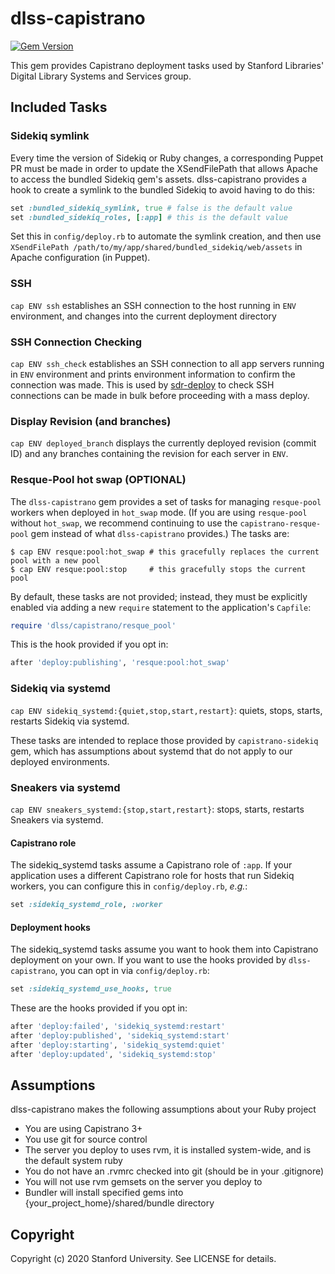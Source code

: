 # dlss-capistrano

[![Gem Version](https://badge.fury.io/rb/dlss-capistrano.svg)](https://badge.fury.io/rb/dlss-capistrano)

This gem provides Capistrano deployment tasks used by Stanford Libraries' Digital Library Systems and Services group.

## Included Tasks

### Sidekiq symlink

Every time the version of Sidekiq or Ruby changes, a corresponding Puppet PR must be made in order to update the XSendFilePath that allows Apache to access the bundled Sidekiq gem's assets. dlss-capistrano provides a hook to create a symlink to the bundled Sidekiq to avoid having to do this:

```ruby
set :bundled_sidekiq_symlink, true # false is the default value
set :bundled_sidekiq_roles, [:app] # this is the default value
```

Set this in `config/deploy.rb` to automate the symlink creation, and then use `XSendFilePath /path/to/my/app/shared/bundled_sidekiq/web/assets` in Apache configuration (in Puppet).

### SSH

`cap ENV ssh` establishes an SSH connection to the host running in `ENV` environment, and changes into the current deployment directory

### SSH Connection Checking

`cap ENV ssh_check` establishes an SSH connection to all app servers running in `ENV` environment and prints environment information to confirm the connection was made. This is used by [sdr-deploy](https://github.com/sul-dlss-labs/sdr-deploy/) to check SSH connections can be made in bulk before proceeding with a mass deploy.

### Display Revision (and branches)

`cap ENV deployed_branch` displays the currently deployed revision (commit ID) and any branches containing the revision for each server in `ENV`.

### Resque-Pool hot swap (OPTIONAL)

The `dlss-capistrano` gem provides a set of tasks for managing `resque-pool` workers when deployed in `hot_swap` mode. (If you are using `resque-pool` without `hot_swap`, we recommend continuing to use the `capistrano-resque-pool` gem instead of what `dlss-capistrano` provides.) The tasks are:

```shell
$ cap ENV resque:pool:hot_swap # this gracefully replaces the current pool with a new pool
$ cap ENV resque:pool:stop     # this gracefully stops the current pool
```

By default, these tasks are not provided; instead, they must be explicitly enabled via adding a new `require` statement to the application's `Capfile`:

```ruby
require 'dlss/capistrano/resque_pool'
```

This is the hook provided if you opt in:

```ruby
after 'deploy:publishing', 'resque:pool:hot_swap'
```

### Sidekiq via systemd

`cap ENV sidekiq_systemd:{quiet,stop,start,restart}`: quiets, stops, starts, restarts Sidekiq via systemd.

These tasks are intended to replace those provided by `capistrano-sidekiq` gem, which has assumptions about systemd that do not apply to our deployed environments.

### Sneakers via systemd

`cap ENV sneakers_systemd:{stop,start,restart}`: stops, starts, restarts Sneakers via systemd.


#### Capistrano role

The sidekiq_systemd tasks assume a Capistrano role of `:app`. If your application uses a different Capistrano role for hosts that run Sidekiq workers, you can configure this in `config/deploy.rb`, *e.g.*:

```ruby
set :sidekiq_systemd_role, :worker
```

#### Deployment hooks

The sidekiq_systemd tasks assume you want to hook them into Capistrano deployment on your own. If you want to use the hooks provided by `dlss-capistrano`, you can opt in via `config/deploy.rb`:

```ruby
set :sidekiq_systemd_use_hooks, true
```

These are the hooks provided if you opt in:

```ruby
after 'deploy:failed', 'sidekiq_systemd:restart'
after 'deploy:published', 'sidekiq_systemd:start'
after 'deploy:starting', 'sidekiq_systemd:quiet'
after 'deploy:updated', 'sidekiq_systemd:stop'
```

## Assumptions

dlss-capistrano makes the following assumptions about your Ruby project

- You are using Capistrano 3+
- You use git for source control
- The server you deploy to uses rvm, it is installed system-wide, and is the default system ruby
- You do not have an .rvmrc checked into git (should be in your .gitignore)
- You will not use rvm gemsets on the server you deploy to
- Bundler will install specified gems into {your_project_home}/shared/bundle directory

## Copyright

Copyright (c) 2020 Stanford University. See LICENSE for details.
